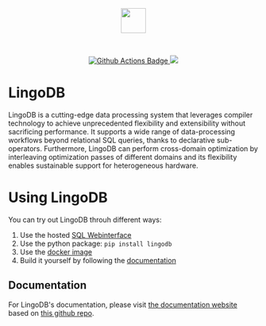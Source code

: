 <div align="center">
  <img src="https://www.lingo-db.com/images/lingodb-black-title.png" height="50">
</div>
<p>&nbsp;</p>
<p align="center">
  <a href="https://github.com/lingo-db/lingo-db/actions">
    <img src="https://github.com/lingo-db/lingo-db/actions/workflows/workflow.yml/badge.svg?branch=main" alt="Github Actions Badge">
  </a>
  <a href="https://codecov.io/gh/lingo-db/lingo-db" >
    <img src="https://codecov.io/gh/lingo-db/lingo-db/branch/main/graph/badge.svg?token=7RC3UD5YEA"/>
  </a>
</p>

# LingoDB
LingoDB is a cutting-edge data processing system that leverages compiler technology to achieve unprecedented flexibility and extensibility without sacrificing performance. It supports a wide range of data-processing workflows beyond relational SQL queries, thanks to declarative sub-operators. Furthermore, LingoDB can perform cross-domain optimization by interleaving optimization passes of different domains and its flexibility enables sustainable support for heterogeneous hardware.

# Using LingoDB
You can try out LingoDB throuh different ways:
1. Use the hosted [SQL Webinterface](https://www.lingo-db.com/interface/)
2. Use the python package: `pip install lingodb`
3. Use the [docker image](https://github.com/lingo-db/lingo-db/pkgs/container/lingo-db)
4. Build it yourself by following the [documentation](https://www.lingo-db.com/docs/gettingstarted/install/#building-from-source)

## Documentation
For LingoDB's documentation, please visit [the documentation website](https://www.lingo-db.com/docs/) based on [this github repo](https://github.com/lingo-db/docs).
